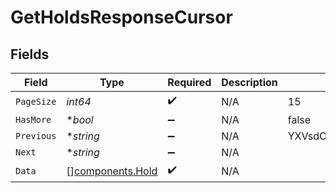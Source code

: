 # GetHoldsResponseCursor


## Fields

| Field                                                | Type                                                 | Required                                             | Description                                          | Example                                              |
| ---------------------------------------------------- | ---------------------------------------------------- | ---------------------------------------------------- | ---------------------------------------------------- | ---------------------------------------------------- |
| `PageSize`                                           | *int64*                                              | :heavy_check_mark:                                   | N/A                                                  | 15                                                   |
| `HasMore`                                            | **bool*                                              | :heavy_minus_sign:                                   | N/A                                                  | false                                                |
| `Previous`                                           | **string*                                            | :heavy_minus_sign:                                   | N/A                                                  | YXVsdCBhbmQgYSBtYXhpbXVtIG1heF9yZXN1bHRzLol=         |
| `Next`                                               | **string*                                            | :heavy_minus_sign:                                   | N/A                                                  |                                                      |
| `Data`                                               | [][components.Hold](../../models/components/hold.md) | :heavy_check_mark:                                   | N/A                                                  |                                                      |